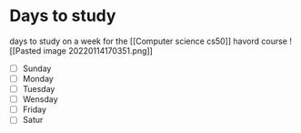 # Days to study
days to study on a week  for the [[Computer science cs50]] havord course
![[Pasted image 20220114170351.png]]
- [ ] Sunday
- [ ] Monday
- [ ] Tuesday
- [ ] Wensday
- [ ] Friday
- [ ] Satur